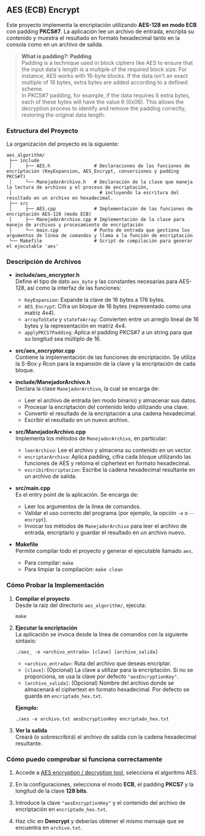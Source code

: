 ## AES (ECB) Encrypt

Este proyecto implementa la encriptación utilizando **AES-128 en modo ECB** con padding **PKCS#7**. La aplicación lee un archivo de entrada, encripta su contenido y muestra el resultado en formato hexadecimal tanto en la consola como en un archivo de salida.

> **What is padding?: Padding**  
> Padding is a technique used in block ciphers like AES to ensure that the input data's length is a multiple of the required block size. For instance, AES works with 16-byte blocks. If the data isn't an exact multiple of 16 bytes, extra bytes are added according to a defined scheme.  
> In PKCS#7 padding, for example, if the data requires 6 extra bytes, each of these bytes will have the value 6 (0x06). This allows the decryption process to identify and remove the padding correctly, restoring the original data length.

### Estructura del Proyecto

La organización del proyecto es la siguiente:

```
aes_algorithm/
 ├── include
 │     ├── AES.h                # Declaraciones de las funciones de encriptación (KeyExpansion, AES_Encrypt, conversiones y padding PKCS#7)
 │     └── ManejadorArchivo.h   # Declaración de la clase que maneja la lectura de archivos y el proceso de encriptación, 
 │                                # incluyendo la escritura del resultado en un archivo en hexadecimal.
 ├── src
 │     ├── AES.cpp              # Implementación de las funciones de encriptación AES-128 (modo ECB)
 │     ├── ManejadorArchivo.cpp # Implementación de la clase para manejo de archivos y procesamiento de encriptación
 │     └── main.cpp             # Punto de entrada que gestiona los argumentos de línea de comandos y llama a la función de encriptación
 └── Makefile                   # Script de compilación para generar el ejecutable 'aes'
```

### Descripción de Archivos

- **include/aes_encryptor.h**  
  Define el tipo de dato `aes_byte` y las constantes necesarias para AES-128, así como la interfaz de las funciones:
  - `KeyExpansion`: Expande la clave de 16 bytes a 176 bytes.
  - `AES_Encrypt`: Cifra un bloque de 16 bytes (representado como una matriz 4x4).
  - `arrayToState` y `stateToArray`: Convierten entre un arreglo lineal de 16 bytes y la representación en matriz 4x4.
  - `applyPKCS7Padding`: Aplica el padding PKCS#7 a un string para que su longitud sea múltiplo de 16.

- **src/aes_encryptor.cpp**  
  Contiene la implementación de las funciones de encriptación. Se utiliza la S-Box y Rcon para la expansión de la clave y la encriptación de cada bloque.

- **include/ManejadorArchivo.h**  
  Declara la clase `ManejadorArchivo`, la cual se encarga de:
  - Leer el archivo de entrada (en modo binario) y almacenar sus datos.
  - Procesar la encriptación del contenido leído utilizando una clave.
  - Convertir el resultado de la encriptación a una cadena hexadecimal.
  - Escribir el resultado en un nuevo archivo.

- **src/ManejadorArchivo.cpp**  
  Implementa los métodos de `ManejadorArchivo`, en particular:
  - `leerArchivo`: Lee el archivo y almacena su contenido en un vector.
  - `encriptarArchivo`: Aplica padding, cifra cada bloque utilizando las funciones de AES y retorna el ciphertext en formato hexadecimal.
  - `escribirEncriptacion`: Escribe la cadena hexadecimal resultante en un archivo de salida.

- **src/main.cpp**  
  Es el entry point de la aplicación. Se encarga de:
  - Leer los argumentos de la línea de comandos.
  - Validar el uso correcto del programa (por ejemplo, la opción `-e` o `--encrypt`).
  - Invocar los métodos de `ManejadorArchivo` para leer el archivo de entrada, encriptarlo y guardar el resultado en un archivo nuevo.

- **Makefile**  
  Permite compilar todo el proyecto y generar el ejecutable llamado `aes`.  
  - Para compilar: `make`
  - Para limpiar la compilación: `make clean`

### Cómo Probar la Implementación

1. **Compilar el proyecto**  
   Desde la raíz del directorio `aes_algorithm/`, ejecuta:
   ```
   make
   ```

2. **Ejecutar la encriptación**  
   La aplicación se invoca desde la línea de comandos con la siguiente sintaxis:
   ```
   ./aes_ -e <archivo_entrada> [clave] [archivo_salida]
   ```
   - `<archivo_entrada>`: Ruta del archivo que deseas encriptar.
   - `[clave]`: (Opcional) La clave a utilizar para la encriptación. Si no se proporciona, se usa la clave por defecto `"aesEncryptionKey"`.
   - `[archivo_salida]`: (Opcional) Nombre del archivo donde se almacenará el ciphertext en formato hexadecimal. Por defecto se guarda en `encriptado_hex.txt`.

   **Ejemplo:**
   ```
   ./aes -e archivo.txt aesEncryptionKey encriptado_hex.txt
   ```

3. **Ver la salida**  
   Creará (o sobrescribirá) el archivo de salida con la cadena hexadecimal resultante.

### Cómo puedo comprobar si funciona correctamente

1. Accede a [AES encryption / decryption tool](https://the-x.cn/en-us/cryptography/Aes.aspx), selecciona el algoritmo AES.

2. En la configuraciones, selecciona el modo **ECB**, el padding **PKCS7** y la longitud de la clave **128 bits**.

3. Introduce la clave `"aesEncryptionKey"` y el contenido del archivo de encriptación en `encriptado_hex.txt`.

4. Haz clic en **Dencrypt** y deberías obtener el mismo mensaje que se encuentra en `archivo.txt`.
